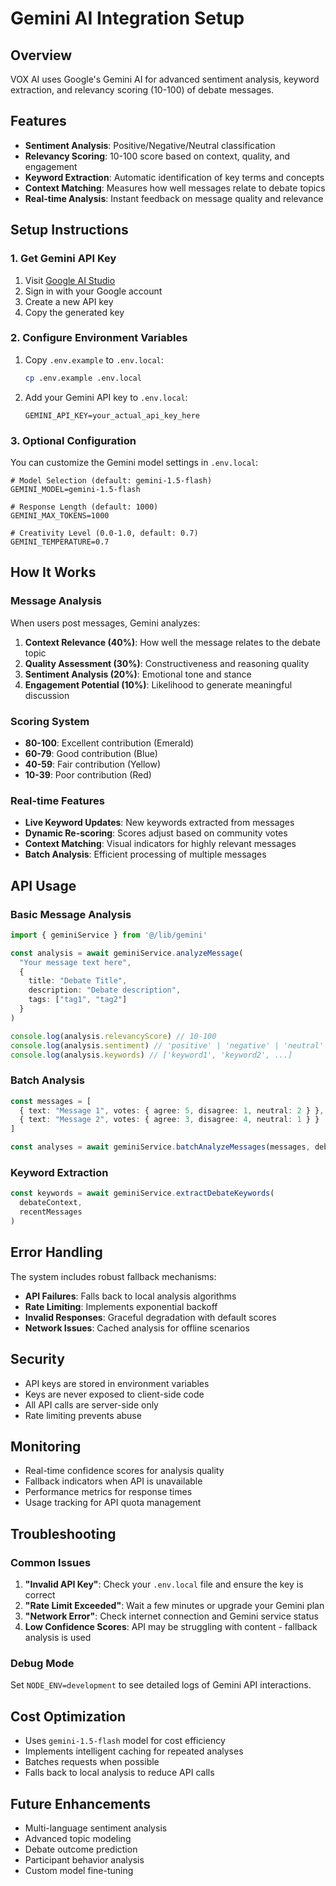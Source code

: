 # Gemini AI Integration Setup

## Overview
VOX AI uses Google's Gemini AI for advanced sentiment analysis, keyword extraction, and relevancy scoring (10-100) of debate messages.

## Features
- **Sentiment Analysis**: Positive/Negative/Neutral classification
- **Relevancy Scoring**: 10-100 score based on context, quality, and engagement
- **Keyword Extraction**: Automatic identification of key terms and concepts
- **Context Matching**: Measures how well messages relate to debate topics
- **Real-time Analysis**: Instant feedback on message quality and relevance

## Setup Instructions

### 1. Get Gemini API Key
1. Visit [Google AI Studio](https://makersuite.google.com/app/apikey)
2. Sign in with your Google account
3. Create a new API key
4. Copy the generated key

### 2. Configure Environment Variables
1. Copy `.env.example` to `.env.local`:
   ```bash
   cp .env.example .env.local
   ```

2. Add your Gemini API key to `.env.local`:
   ```env
   GEMINI_API_KEY=your_actual_api_key_here
   ```

### 3. Optional Configuration
You can customize the Gemini model settings in `.env.local`:

```env
# Model Selection (default: gemini-1.5-flash)
GEMINI_MODEL=gemini-1.5-flash

# Response Length (default: 1000)
GEMINI_MAX_TOKENS=1000

# Creativity Level (0.0-1.0, default: 0.7)
GEMINI_TEMPERATURE=0.7
```

## How It Works

### Message Analysis
When users post messages, Gemini analyzes:
1. **Context Relevance (40%)**: How well the message relates to the debate topic
2. **Quality Assessment (30%)**: Constructiveness and reasoning quality
3. **Sentiment Analysis (20%)**: Emotional tone and stance
4. **Engagement Potential (10%)**: Likelihood to generate meaningful discussion

### Scoring System
- **80-100**: Excellent contribution (Emerald)
- **60-79**: Good contribution (Blue)
- **40-59**: Fair contribution (Yellow)
- **10-39**: Poor contribution (Red)

### Real-time Features
- **Live Keyword Updates**: New keywords extracted from messages
- **Dynamic Re-scoring**: Scores adjust based on community votes
- **Context Matching**: Visual indicators for highly relevant messages
- **Batch Analysis**: Efficient processing of multiple messages

## API Usage

### Basic Message Analysis
```typescript
import { geminiService } from '@/lib/gemini'

const analysis = await geminiService.analyzeMessage(
  "Your message text here",
  {
    title: "Debate Title",
    description: "Debate description",
    tags: ["tag1", "tag2"]
  }
)

console.log(analysis.relevancyScore) // 10-100
console.log(analysis.sentiment) // 'positive' | 'negative' | 'neutral'
console.log(analysis.keywords) // ['keyword1', 'keyword2', ...]
```

### Batch Analysis
```typescript
const messages = [
  { text: "Message 1", votes: { agree: 5, disagree: 1, neutral: 2 } },
  { text: "Message 2", votes: { agree: 3, disagree: 4, neutral: 1 } }
]

const analyses = await geminiService.batchAnalyzeMessages(messages, debateContext)
```

### Keyword Extraction
```typescript
const keywords = await geminiService.extractDebateKeywords(
  debateContext,
  recentMessages
)
```

## Error Handling
The system includes robust fallback mechanisms:
- **API Failures**: Falls back to local analysis algorithms
- **Rate Limiting**: Implements exponential backoff
- **Invalid Responses**: Graceful degradation with default scores
- **Network Issues**: Cached analysis for offline scenarios

## Security
- API keys are stored in environment variables
- Keys are never exposed to client-side code
- All API calls are server-side only
- Rate limiting prevents abuse

## Monitoring
- Real-time confidence scores for analysis quality
- Fallback indicators when API is unavailable
- Performance metrics for response times
- Usage tracking for API quota management

## Troubleshooting

### Common Issues
1. **"Invalid API Key"**: Check your `.env.local` file and ensure the key is correct
2. **"Rate Limit Exceeded"**: Wait a few minutes or upgrade your Gemini plan
3. **"Network Error"**: Check internet connection and Gemini service status
4. **Low Confidence Scores**: API may be struggling with content - fallback analysis is used

### Debug Mode
Set `NODE_ENV=development` to see detailed logs of Gemini API interactions.

## Cost Optimization
- Uses `gemini-1.5-flash` model for cost efficiency
- Implements intelligent caching for repeated analyses
- Batches requests when possible
- Falls back to local analysis to reduce API calls

## Future Enhancements
- Multi-language sentiment analysis
- Advanced topic modeling
- Debate outcome prediction
- Participant behavior analysis
- Custom model fine-tuning